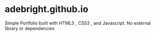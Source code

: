 # adebright.github.io
Simple Portfolio built with HTML5 , CSS3 , and Javascript. No external library or dependencies
